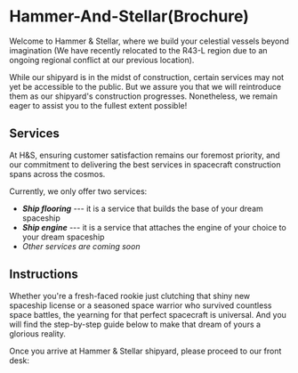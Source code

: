 # Hammer-And-Stellar(Brochure)

Welcome to Hammer & Stellar, where we build your celestial vessels beyond imagination (We have recently relocated to the R43-L region due to an ongoing regional conflict at our previous location). 

While our shipyard is in the midst of construction, certain services may not yet be accessible to the public. But we assure you that we will reintroduce them as our shipyard's construction progresses. Nonetheless, we remain eager to assist you to the fullest extent possible!

## Services

At H&S, ensuring customer satisfaction remains our foremost priority, and our commitment to delivering the best services in spacecraft construction spans across the cosmos. 

Currently, we only offer two services:
- ***Ship flooring*** --- it is a service that builds the base of your dream spaceship
- ***Ship engine*** --- it is a service that attaches the engine of your choice to your dream spaceship
- _Other services are coming soon_

## Instructions

Whether you're a fresh-faced rookie just clutching that shiny new spaceship license or a seasoned space warrior who survived countless space battles, the yearning for that perfect spacecraft is universal. And you will find the step-by-step guide below to make that dream of yours a glorious reality.

Once you arrive at Hammer & Stellar shipyard, please proceed to our front desk:

